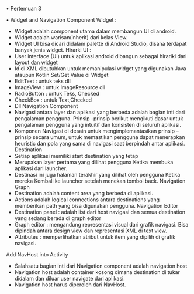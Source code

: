 •	Pertemuan 3

•	Widget and Navigation Component
Widget :
- Widget adalah component utama dalam membangun UI di android.
- Widget adalah warisan(inherit) dari kelas View.
- Widget UI bisa dicari didalam palette di Android Studio, disana terdapat banyak jenis widget.
Hirarki UI :
- User interface (UI) untuk aplikasi android dibangun sebagai hirariki dari layout dan widget
- Id di XML dibutuhkan untuk memanipulasi widget yang digunakan Java ataupun Kotlin
Set/Get Value di Widget
- EditText : untuk teks dll
- ImageView : untuk ImageResource dll
- RadioButton : untuk Teks, Checked
- CheckBox : untuk Text,Checked
- Dll
Navigation Component
- Navigasi antara layer dan aplikasi yang berbeda adalah bagian inti dari pengalaman pengguna. Prinsip -prinsip berikut mengikuti dasar untuk pengalaman pengguna yang intuitif dan konsisten di seluruh aplikasi.
- Komponen Navigasi di desain untuk mengimplemantasikan prinsip – prinsip secara umum, untuk memastikan pengguna dapat menerapkan heuristic dan pola yang sama di navigasi saat berpindah antar aplikasi.
Destination
- Setiap aplikasi memiliki start destination yang tetap
- Merupakan layer pertama yang dilihat pengguna Ketika membuka aplikasi dari launcher.
- Destinasi ini juga halaman terakhir yang dilihat oleh pengguna Ketika mereka Kembali ke launcher setelah menekan tombol back.
Navigation Graph
- Destination adalah content area yang berbeda di aplikasi.
- Actions adalah logical connections antara destinations yang memberikan path yang bisa digunakan pengguna.
Navigation Editor
- Destination panel : adalah list dari host navigasi dan semua destination yang sedang berada di graph editor
- Graph editor : mengandung representasi visual dari grafik navigasi. Bisa dipindah antara design view dan representasi XML di text view.
- Attributes : memperlihatkan atribut untuk item yang dipilih di grafik navigasi.

Add NavHost into Activity
- Salahsatu bagian inti dari Navigation component adalah navigation host
- Navigation host adalah container kosong dimana destination di tukar didalam dan diluar user navigate dari aplikasi.
- Navigation host harus diperoleh dari NavHost.
